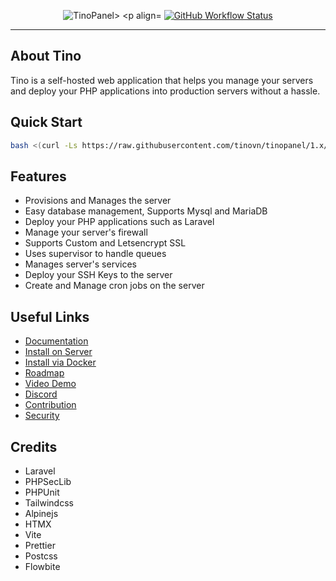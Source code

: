 
<p align="center">
    <img src="https://github.com/tinovn/tinopanel/assets/61919774/8060fded-58e3-4d58-b58b-5b717b0718e9" alt="TinoPanel>
    <p align="center">
        <a href="https://github.com/tinovn/tinopanel/actions"><img alt="GitHub Workflow Status" src="https://github.com/tinovn/tinopanel/workflows/tests/badge.svg"></a>
    </p>
</p>

------
## About Tino

Tino is a self-hosted web application that helps you manage your servers and deploy your PHP applications into production servers without a hassle.

## Quick Start

```sh
bash <(curl -Ls https://raw.githubusercontent.com/tinovn/tinopanel/1.x/scripts/install.sh)
```

## Features

- Provisions and Manages the server
- Easy database management, Supports Mysql and MariaDB
- Deploy your PHP applications such as Laravel
- Manage your server's firewall
- Supports Custom and Letsencrypt SSL
- Uses supervisor to handle queues
- Manages server's services
- Deploy your SSH Keys to the server
- Create and Manage cron jobs on the server

## Useful Links

- [Documentation](https://panel.tino.vn)
- [Install on Server](https://panel.tino.vn/introduction/installation.html#install-on-vps-recommended)
- [Install via Docker](https://panel.tino.vn/introduction/installation.html#install-via-docker)
- [Roadmap](https://github.com/orgs/tinovn/tinopanel/projects/5)
- [Video Demo](https://youtu.be/AbmUOBDOc28)
- [Discord](https://discord.gg/uZeeHZZnm5)
- [Contribution](/CONTRIBUTING.md)
- [Security](/SECURITY.md)

## Credits

- Laravel
- PHPSecLib
- PHPUnit
- Tailwindcss
- Alpinejs
- HTMX
- Vite
- Prettier
- Postcss
- Flowbite
